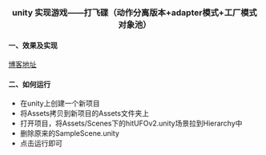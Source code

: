 ### <center>unity 实现游戏——打飞碟（动作分离版本+adapter模式+工厂模式对象池）</center>
#### 一、效果及实现
[博客地址](https://blog.csdn.net/Y2807593076/article/details/134357851)

#### 二、如何运行
- 在unity上创建一个新项目
- 将Assets拷贝到新项目的Assets文件夹上
- 打开项目，将Assets/Scenes下的hitUFOv2.unity场景拉到Hierarchy中
- 删除原来的SampleScene.unity
- 点击运行即可